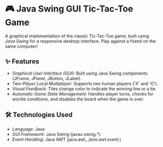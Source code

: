 # 🎮 Java Swing GUI Tic-Tac-Toe Game

A graphical implementation of the classic Tic-Tac-Toe game, built using *Java Swing* for a responsive desktop interface. Play against a friend on the same computer!

## ✨ Features

* *Graphical User Interface (GUI):* Built using Java Swing components (JFrame, JPanel, JButton, JLabel).
* *Two-Player Local Multiplayer:* Supports two human players ('X' and 'O').
* *Visual Feedback:* Tiles change color to indicate the winning line or a tie.
* *Automatic Game State Management:* Handles player turns, checks for win/tie conditions, and disables the board when the game is over.

## 🛠 Technologies Used

* *Language:* Java
* *GUI Framework:* Java Swing (javax.swing.*)
* *Event Handling:* Java AWT (java.awt.*, java.awt.event.*)
